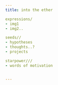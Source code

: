 ```yaml
---
title: into the ether

expressions/
- img1
- img2..

seeds//
- hypotheses
- thoughts..?
- projects

starpower///
- words of motivation


---
```


